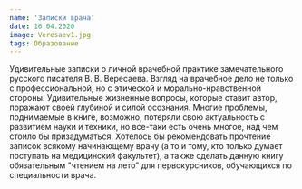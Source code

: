 ```yaml
---
name: 'Записки врача'
date: 16.04.2020
image: Veresaev1.jpg
tags: Образование
---
```


Удивительные записки о личной врачебной практике замечательного
русского писателя В. В. Вересаева. Взгляд на врачебное дело не только
с профессиональной, но с этической и морально-нравственной
стороны. Удивительные жизненные вопросы, которые ставит автор,
поражают своей глубиной и силой осознания. Многие проблемы,
поднимаемые в книге, возможно, потеряли свою актуальность с развитием
науки и техники, но все-таки есть очень многое, над чем стоило бы
призадуматься. Хотелось бы рекомендовать прочтение записок всякому
начинающему врачу (а то и тому, кто только думает поступать на
медицинский факультет), а также сделать данную книгу обязательным
"чтением на лето" для первокурсников, обучающихся по специальности
врача.


